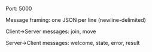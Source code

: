 Port: 5000

Message framing: one JSON per line (newline-delimited)

Client→Server messages: join, move

Server→Client messages: welcome, state, error, result